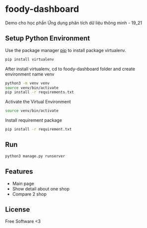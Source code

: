 # foody-dashboard
Demo cho học phần Ứng dụng phân tích dữ liệu thông minh - 19_21


## Setup Python Environment
Use the package manager [pip](https://pip.pypa.io/en/stable/) to install package virtualenv.

```bash
pip install virtualenv
```

After install virtualenv, cd to foody-dashboard folder and create environment name venv

```bash
python3 -m venv venv
source venv/bin/activate
pip install -r requirements.txt
```

Activate the Virtual Environment

```bash
source venv/bin/activate
```

Install requirement package

```bash
pip install -r requirement.txt
```

## Run
```bash
python3 manage.py runserver
```

## Features
- Main page
- Show detail about one shop
- Compare 2 shop


## License

Free Software <3
